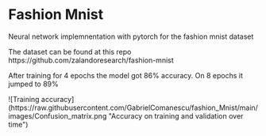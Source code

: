 # Fashion Mnist

<p>Neural network implemnentation with pytorch for the fashion mnist dataset</p>
<p>The dataset can be found at this repo https://github.com/zalandoresearch/fashion-mnist</p>

<p>After training for 4 epochs the model got 86% accuracy. On 8 epochs it jumped to 89%</p>
![Training accuracy](https://raw.githubusercontent.com/GabrielComanescu/fashion_Mnist/main/images/Confusion_matrix.png "Accuracy on training and validation over time")


